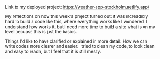 Link to my deployed project:
https://weather-app-stockholm.netlify.app/

My reflections on how this week's project turned out:
It was increadibly hard to build a code like this, where everything works like I wondered. I understand how works it, but I need more time to build a site what is on my level becuase this is just the basics.

Things I'd like to have clarified or explained in more detail:
How we can write codes more clearer and easier. I tried to clean my code, to look clean and easy to readn, but I feel that it is still messy.
